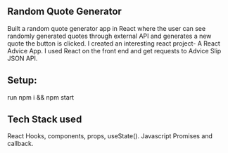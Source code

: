 ## Random Quote Generator
Built a random quote generator app in React where the user can see randomly generated quotes through external API and generates a new quote the button is clicked. I created an interesting react project- A React Advice App. I used React on the front end and get requests to Advice Slip JSON API.

## Setup:
run npm i && npm start

## Tech Stack used
React Hooks, components, props, useState(). Javascript Promises and callback.
